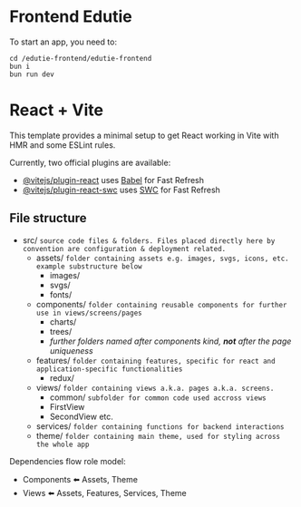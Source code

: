
# Frontend Edutie 	
To start an app, you need to:

```shell
cd /edutie-frontend/edutie-frontend
bun i
bun run dev
```

# React + Vite

This template provides a minimal setup to get React working in Vite with HMR and some ESLint rules.

Currently, two official plugins are available:

- [@vitejs/plugin-react](https://github.com/vitejs/vite-plugin-react/blob/main/packages/plugin-react/README.md) uses [Babel](https://babeljs.io/) for Fast Refresh
- [@vitejs/plugin-react-swc](https://github.com/vitejs/vite-plugin-react-swc) uses [SWC](https://swc.rs/) for Fast Refresh

## File structure 
 - src/ `source code files & folders. Files placed directly here by convention are configuration & deployment related.`
   - assets/ `folder containing assets e.g. images, svgs, icons, etc. example substructure below`
     - images/
     - svgs/
     - fonts/
   - components/ `folder containing reusable components for further use in views/screens/pages`
     - charts/
     - trees/
     - *further folders named after components kind, **not** after the page uniqueness*
   - features/ `folder containing features, specific for react and application-specific functionalities`
     - redux/ 
   - views/ `folder containing views a.k.a. pages a.k.a. screens.`
     - common/ `subfolder for common code used accross views`
     - FirstView
     - SecondView etc.
   - services/ `folder containing functions for backend interactions`
   - theme/ `folder containing main theme, used for styling across the whole app`

Dependencies flow role model: 
 - Components ⬅️ Assets, Theme
 - Views ⬅️ Assets, Features, Services, Theme
